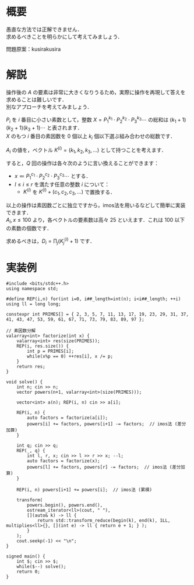 # 概要
愚直な方法では正解できません．  
求めるべきことを明らかにして考えてみましょう．

問題原案：kusirakusira

# 解説
操作後の $A$ の要素は非常に大きくなりうるため，実際に操作を再現して答えを求めることは難しいです．  
別なアプローチを考えてみましょう．  

$P_i$ を $i$ 番目に小さい素数として，整数 $X = P_1^{k_1} \cdot P_2^{k_2} \cdot P_3^{k_3} \cdots$ の総和は $(k_1 + 1) (k_2 + 1) (k_3 + 1) \cdots$ と表されます．  
$X$ のもつ $i$ 番目の素因数を $0$ 個以上 $k_i$ 個以下選ぶ組み合わせの総数です．

$A_i$ の値を，ベクトル $K^{(i)} = (k_1, k_2, k_3, \ldots)$ として持つことを考えます．  

すると，$Q$ 回の操作は各々次のように言い換えることができます：
- $x \eqqcolon P_1^{c_1} \cdot P_2^{c_2} \cdot P_3^{c_3} \cdots$ とする．
- $l \leq i \leq r$ を満たす任意の整数 $i$ について：
    - $K^{(i)}$ を $K^{(i)} + (c_1, c_2, c_3, \ldots)$ で置換する．

以上の操作は素因数ごとに独立ですから，imos法を用いるなどして簡単に実装できます．  
$A_i, x \leq 100$ より，各ベクトルの要素数は高々 $25$ といえます．これは $100$ 以下の素数の個数です．  

求めるべきは，$\displaystyle D_i = \prod_{j} (K^{(i)}_j + 1)$ 
です．

# 実装例
```cpp:C++
#include <bits/stdc++.h>
using namespace std;

#define REP(i,n) for(int i=0, i##_length=int(n); i<i##_length; ++i)
using ll = long long;

constexpr int PRIMES[] = { 2, 3, 5, 7, 11, 13, 17, 19, 23, 29, 31, 37, 41, 43, 47, 53, 59, 61, 67, 71, 73, 79, 83, 89, 97 };

// 素因数分解
valarray<int> factorize(int x) {
    valarray<int> res(size(PRIMES));
    REP(i, res.size()) {
        int p = PRIMES[i];
        while(x%p == 0) ++res[i], x /= p;
    }
    return res;
}

void solve() {
    int n; cin >> n;
    vector powers(n+1, valarray<int>(size(PRIMES)));

    vector<int> a(n); REP(i, n) cin >> a[i];

    REP(i, n) {
        auto factors = factorize(a[i]);
        powers[i] += factors, powers[i+1] -= factors;  // imos法 (差分加算)
    }

    int q; cin >> q;
    REP(_, q) {
        int l, r, x; cin >> l >> r >> x; --l;
        auto factors = factorize(x);
        powers[l] += factors, powers[r] -= factors;  // imos法 (差分加算)
    }

    REP(i, n) powers[i+1] += powers[i];  // imos法 (累積)

    transform(
        powers.begin(), powers.end(),
        ostream_iterator<ll>(cout, " "),
        [](auto& k) -> ll {
            return std::transform_reduce(begin(k), end(k), 1LL, multiplies<ll>{}, [](int e) -> ll { return e + 1; } );
        }
    );
    cout.seekp(-1) << "\n";
}

signed main() {
    int $; cin >> $;
    while($--) solve();
    return 0;
}

```
